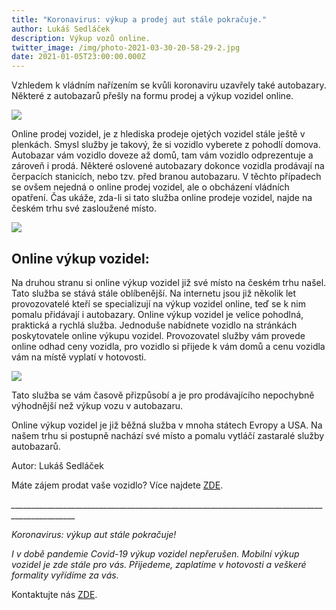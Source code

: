 ```yaml
---
title: "Koronavirus: výkup a prodej aut stále pokračuje."
author: Lukáš Sedláček
description: Výkup vozů online.
twitter_image: /img/photo-2021-03-30-20-58-29-2.jpg
date: 2021-01-05T23:00:00.000Z
---
```

Vzhledem k vládním nařízením se kvůli koronaviru uzavřely také autobazary. Některé z autobazarů přešly na formu prodej a výkup vozidel online. 

![](/blog/img/corona-covid-5379305_1920.jpg)

Online prodej vozidel, je z hlediska prodeje ojetých vozidel stále ještě v plenkách. Smysl služby je takový, že si vozidlo vyberete z pohodlí domova. Autobazar vám vozidlo doveze až domů, tam vám vozidlo odprezentuje a zároveň i prodá. Některé oslovené autobazary dokonce vozidla prodávají na čerpacích stanicích, nebo tzv. před branou autobazaru. V těchto případech se ovšem nejedná o online prodej vozidel, ale o obcházení vládních opatření. Čas ukáže, zda-li si tato služba online prodeje vozidel, najde na českém trhu své zasloužené místo. 

![](/blog/img/autohaus-2138927_1920.jpg)

## Online výkup vozidel:

Na druhou stranu si online výkup vozidel již své místo na českém trhu našel. Tato služba se stává stále oblíbenější. Na internetu jsou již několik let provozovatelé kteří se specializují na výkup vozidel online, teď se k nim pomalu přidávají i autobazary. Online výkup vozidel je velice pohodlná, praktická a rychlá služba. Jednoduše nabídnete vozidlo na stránkách poskytovatele online výkupu vozidel. Provozovatel služby vám provede online odhad ceny vozidla, pro vozidlo si přijede k vám domů a cenu vozidla vám na místě vyplatí v hotovosti.

![](/blog/img/e-business-4148211_1920.jpg)

Tato služba se vám časově přizpůsobí a je pro prodávajícího nepochybně výhodnější než výkup vozu v autobazaru. 

Online výkup vozidel je již běžná služba v mnoha státech Evropy a USA. Na našem trhu si postupně nachází své místo a pomalu vytláčí zastaralé služby autobazarů. 

Autor: Lukáš Sedláček

Máte zájem prodat vaše vozidlo? Více najdete  [ZDE](https://www.dobryvykup.cz/).

*\_\_\_\_\_\_\_\_\_\_\_\_\_\_\_\_\_\_\_\_\_\_\_\_\_\_\_\_\_\_\_\_\_\_\_\_\_\_\_\_\_\_\_\_\_\_\_\_\_\_\_\_\_\_\_\_\_\_\_\_\_\_\_\_\_\_\_\_\_\_\_\_\_\_\_\_\_\_\_\_\_\_\_\_\_\_\_\_\_\_\_\_\_\_*

*Koronavirus: výkup aut stále pokračuje!*

*I v době pandemie Covid-19 výkup vozidel nepřerušen. Mobilní výkup vozidel je zde stále pro vás. Přijedeme, zaplatíme v hotovosti a veškeré formality vyřídíme za vás.*

Kontaktujte nás [ZDE](https://www.dobryvykup.cz/).



[](https://developer.github.com/v3/repos/statuses/#get-the-combined-status-for-a-specific-ref)